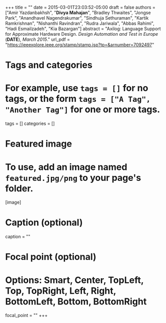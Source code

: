 +++
title = ""
date = 2015-03-01T23:03:52-05:00
draft = false
authors = ["Amir Yazdanbakhsh", "**Divya Mahajan**", "Bradley Thwaites", "Jongse Park", "Anandhavel Nagendrakumar", "Sindhuja Sethuraman", "Kartik Ramkrishnan", "Nishanthi Ravindran", "Rudra Jariwala", "Abbas Rahimi", "Hadi Esmailzadeh", "Kia Bazargan"]
abstract = "Axilog: Language Support for Approximate Hardware Design. *Design Automation and Test in Europe* (**DATE**), *March 2015*."
url_pdf = "https://ieeexplore.ieee.org/stamp/stamp.jsp?tp=&arnumber=7092497"

# Tags and categories
# For example, use `tags = []` for no tags, or the form `tags = ["A Tag", "Another Tag"]` for one or more tags.
tags = []
categories = []

# Featured image
# To use, add an image named `featured.jpg/png` to your page's folder. 
[image]
  # Caption (optional)
 caption = ""

  # Focal point (optional)
  # Options: Smart, Center, TopLeft, Top, TopRight, Left, Right, BottomLeft, Bottom, BottomRight
  focal_point = ""
+++
